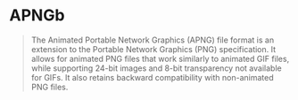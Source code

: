 # APNGb

> The Animated Portable Network Graphics (APNG) file format is an extension to the Portable Network Graphics (PNG) specification. It allows for animated PNG files that work similarly to animated GIF files, while supporting 24-bit images and 8-bit transparency not available for GIFs. It also retains backward compatibility with non-animated PNG files.
